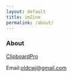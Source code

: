 ```yaml
---
layout: default
title: imZine
permalink: /about/
---
```


### About

[ClipboardPro](https://play.google.com/store/apps/details?id=com.clipboardpro.android)

Email:oldcwj@gmail.com
